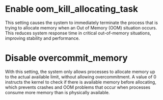 # Enable oom_kill_allocating_task 

This setting causes the system to immediately terminate the process that is trying to allocate memory when an Out of Memory (OOM) situation occurs. This reduces system response time in critical out-of-memory situations, improving stability and performance. 

# Disable overcommit_memory 

With this setting, the system only allows processes to allocate memory up to the actual available limit, without allowing overcommitment. A value of 0 instructs the kernel to check if there is available memory before allocating, which prevents crashes and OOM problems that occur when processes consume more memory than is physically available. 
